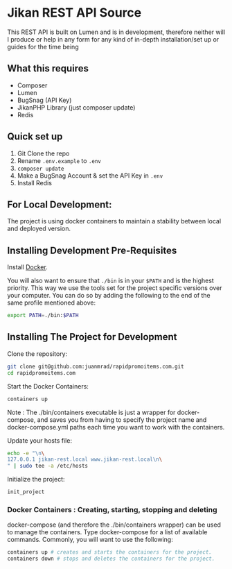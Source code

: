 # Jikan REST API Source

This REST API is built on Lumen and is in development, therefore neither will I produce or help in any form for any kind of in-depth installation/set up or guides for the time being


## What this requires
- Composer
- Lumen
- BugSnag (API Key)
- JikanPHP Library (just composer update)
- Redis

## Quick set up
1. Git Clone the repo
2. Rename `.env.example` to `.env`
3. `composer update`
4. Make a BugSnag Account & set the API Key in `.env`
5. Install Redis

## For Local Development:

The project is using docker containers to maintain a stability between local and deployed version.


Installing Development Pre-Requisites
-------------------------------------

Install [Docker](https://www.docker.com).


You will also want to ensure that `./bin` is in your `$PATH` and is the highest priority. 
This way we use the tools set for the project specific versions over your computer. 
You can do so by adding the following to the end of the same profile mentioned above:

```bash
export PATH=./bin:$PATH
```


Installing The Project for Development
--------------------------------------

Clone the repository:

```bash
git clone git@github.com:juanmrad/rapidpromoitems.com.git
cd rapidpromoitems.com
```
Start the Docker Containers:

```bash
containers up
```

Note : The ./bin/containers executable is just a wrapper for docker-compose, and saves you from having to specify the
project name and docker-compose.yml paths each time you want to work with the containers.

Update your hosts file:

```bash
echo -e "\n\
127.0.0.1 jikan-rest.local www.jikan-rest.local\n\
" | sudo tee -a /etc/hosts
```

Initialize the project:

```bash
init_project
```

### Docker Containers : Creating, starting, stopping and deleting

docker-compose (and therefore the ./bin/containers wrapper) can be used to manage the containers. Type docker-compose
for a list of available commands. Commonly, you will want to use the following:

```bash
containers up # creates and starts the containers for the project.
containers down # stops and deletes the containers for the project.
```


